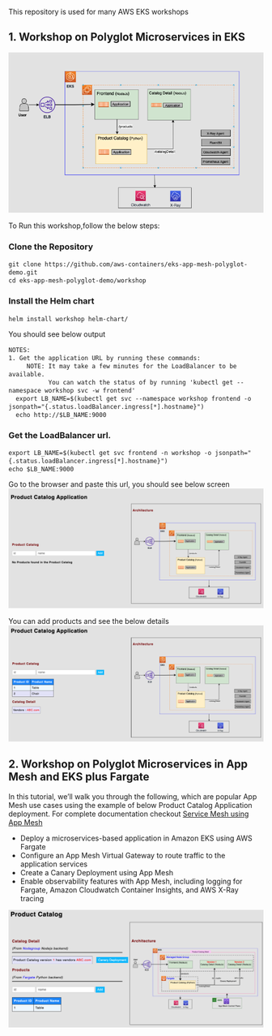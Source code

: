 This repository is used for many AWS EKS workshops

## 1. Workshop on Polyglot Microservices in EKS

![fronteend](workshop/images/lbui.png)

To Run this workshop,follow the below steps: 

### Clone the Repository
```
git clone https://github.com/aws-containers/eks-app-mesh-polyglot-demo.git
cd eks-app-mesh-polyglot-demo/workshop
```

### Install the Helm chart
```
helm install workshop helm-chart/
```
You should see below output
```
NOTES:
1. Get the application URL by running these commands:
     NOTE: It may take a few minutes for the LoadBalancer to be available.
           You can watch the status of by running 'kubectl get --namespace workshop svc -w frontend'
  export LB_NAME=$(kubectl get svc --namespace workshop frontend -o jsonpath="{.status.loadBalancer.ingress[*].hostname}")
  echo http://$LB_NAME:9000
 ```

### Get the LoadBalancer url. 
```
export LB_NAME=$(kubectl get svc frontend -n workshop -o jsonpath="{.status.loadBalancer.ingress[*].hostname}") 
echo $LB_NAME:9000
```
Go to the browser and paste this url, you should see below screen
![fronteend](workshop/images/workshopui.png)

You can add products and see the below details
![fronteend](workshop/images/addproducts.png)


## 2. Workshop on Polyglot Microservices in App Mesh and EKS plus Fargate

In this tutorial, we’ll walk you through the following, which are popular App Mesh use cases using the example of below Product Catalog Application deployment. For complete documentation checkout [Service Mesh using App Mesh](https://www.eksworkshop.com/advanced/330_servicemesh_using_appmesh/)

* Deploy a microservices-based application in Amazon EKS using AWS Fargate
* Configure an App Mesh Virtual Gateway to route traffic to the application services
* Create a Canary Deployment using App Mesh
* Enable observability features with App Mesh, including logging for Fargate, Amazon Cloudwatch Container Insights, and AWS X-Ray tracing

![fronteend](images/lbfrontend-2.png)

